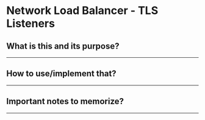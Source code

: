 # Network Load Balancer - TLS Listeners

## What is this and its purpose?

---

## How to use/implement that?

---

## Important notes to memorize?

---
